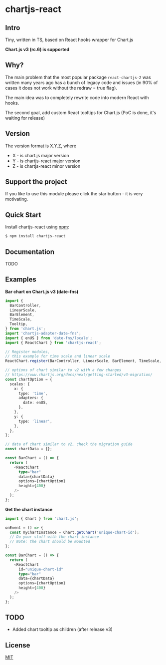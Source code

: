 # chartjs-react

## Intro

Tiny, written in TS, based on React hooks wrapper for Chart.js

**Chart.js v3 (rc.6) is supported**

## Why?

The main problem that the most popular package `react-chartjs-2` was written
many years ago has a bunch of legacy code and issues
(in 90% of cases it does not work without the redraw = true flag).

The main idea was to completely rewrite code into modern React with hooks.

The second goal, add custom React tooltips for Chart.js
(PoC is done, it's waiting for release)

## Version

The version format is X.Y.Z, where

- X - is chart.js major version
- Y - is chartjs-react major version
- Z - is chartjs-react minor version

## Support the project

If you like to use this module please click the star button - it is very motivating.

## Quick Start

Install chartjs-react using [npm](https://www.npmjs.com/):

```bash
$ npm install chartjs-react
```

## Documentation

TODO 

## Examples

**Bar chart on Chart.js v3 (date-fns)**

``` ts
import {
  BarController,
  LinearScale,
  BarElement,
  TimeScale,
  Tooltip,
} from 'chart.js';
import 'chartjs-adapter-date-fns';
import { enUS } from 'date-fns/locale';
import { ReactChart } from 'chartjs-react';

// Register modules,
// this example for time scale and linear scale
ReactChart.register(BarController, LinearScale, BarElement, TimeScale, Tooltip);

// options of chart similar to v2 with a few changes
// https://www.chartjs.org/docs/next/getting-started/v3-migration/
const chartOption = {
  scales: {
    x: {
      type: 'time',
      adapters: {
        date: enUS,
      },
    },
    y: {
      type: 'linear',
    },
  },
};

// data of chart similar to v2, check the migration guide
const chartData = {};

const BarChart = () => {
  return (
    <ReactChart
      type="bar"
      data={chartData}
      options={chartOption}
      height={400}
    />
  );
};
```

**Get the chart instance**

``` ts
import { Chart } from 'chart.js';

onEvent = () => {
  const myChartInstance = Chart.getChart('unique-chart-id');
  // Do your stuff with the chart instance
  // Note: the chart should be mounted
};

const BarChart = () => {
  return (
    <ReactChart
      id="unique-chart-id"
      type="bar"
      data={chartData}
      options={chartOption}
      height={400}
    />
  );
};
```

## TODO

- Added chart tooltip as children (after release v3)

## License

[MIT](./LICENSE)
